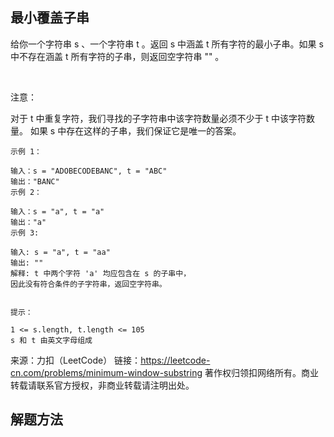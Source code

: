 ## 最小覆盖子串
给你一个字符串 s 、一个字符串 t 。返回 s 中涵盖 t 所有字符的最小子串。如果 s 中不存在涵盖 t 所有字符的子串，则返回空字符串 "" 。

 

注意：

对于 t 中重复字符，我们寻找的子字符串中该字符数量必须不少于 t 中该字符数量。
如果 s 中存在这样的子串，我们保证它是唯一的答案。


    示例 1：
    
    输入：s = "ADOBECODEBANC", t = "ABC"
    输出："BANC"
    示例 2：
    
    输入：s = "a", t = "a"
    输出："a"
    示例 3:
    
    输入: s = "a", t = "aa"
    输出: ""
    解释: t 中两个字符 'a' 均应包含在 s 的子串中，
    因此没有符合条件的子字符串，返回空字符串。
    
    
    提示：
    
    1 <= s.length, t.length <= 105
    s 和 t 由英文字母组成
    

来源：力扣（LeetCode）
链接：https://leetcode-cn.com/problems/minimum-window-substring
著作权归领扣网络所有。商业转载请联系官方授权，非商业转载请注明出处。

## 解题方法

